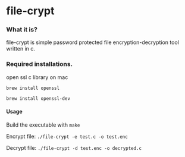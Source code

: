 # file-crypt

### What it is?
file-crypt is simple password protected file encryption-decryption tool written in c.
### Required installations.
open ssl c library
on mac 

`brew install openssl` 

`brew install openssl-dev`
#### Usage
Build the executable with `make`

Encrypt file:
 `./file-crypt -e test.c -o test.enc`

Decrypt file:
 `./file-crypt -d test.enc -o decrypted.c`
